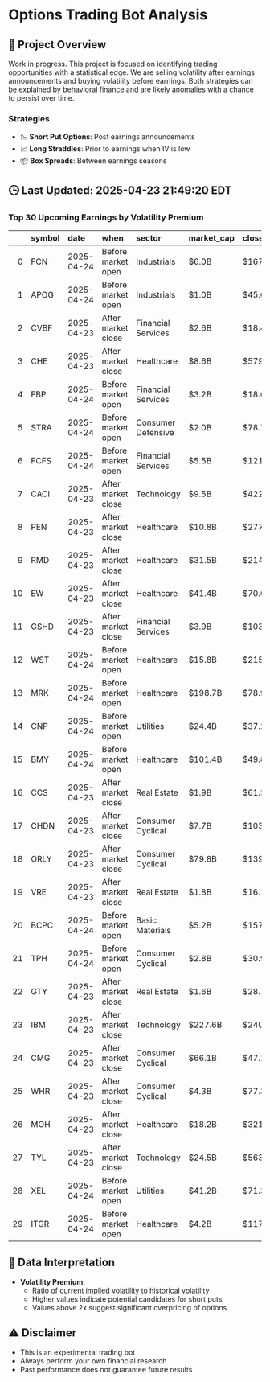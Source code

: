 # Options Trading Bot Analysis

## 🚀 Project Overview
Work in progress. This project is focused on identifying trading opportunities with a statistical edge.
We are selling volatility after earnings announcements and buying volatility before earnings.
Both strategies can be explained by behavioral finance and are likely anomalies with a chance to persist over time.

### Strategies
- 📉 **Short Put Options**: Post earnings announcements
- 📈 **Long Straddles**: Prior to earnings when IV is low
- 📦 **Box Spreads**: Between earnings seasons

## 🕒 Last Updated: 2025-04-23 21:49:20 EDT

### Top 30 Upcoming Earnings by Volatility Premium

|    | symbol   | date       | when               | sector             | market_cap   | close    | hv_current   | iv_current   | vol_premium   |
|---:|:---------|:-----------|:-------------------|:-------------------|:-------------|:---------|:-------------|:-------------|:--------------|
|  0 | FCN      | 2025-04-24 | Before market open | Industrials        | $6.0B        | $167.50  | 25.88%       | 44.58%       | 1.72x         |
|  1 | APOG     | 2025-04-24 | Before market open | Industrials        | $1.0B        | $45.61   | 37.80%       | 63.45%       | 1.68x         |
|  2 | CVBF     | 2025-04-23 | After market close | Financial Services | $2.6B        | $18.41   | 38.44%       | 58.81%       | 1.53x         |
|  3 | CHE      | 2025-04-23 | After market close | Healthcare         | $8.6B        | $579.50  | 26.28%       | 38.86%       | 1.48x         |
|  4 | FBP      | 2025-04-24 | Before market open | Financial Services | $3.2B        | $18.66   | 42.64%       | 62.17%       | 1.46x         |
|  5 | STRA     | 2025-04-24 | Before market open | Consumer Defensive | $2.0B        | $78.73   | 32.79%       | 47.06%       | 1.44x         |
|  6 | FCFS     | 2025-04-24 | Before market open | Financial Services | $5.5B        | $121.61  | 24.83%       | 35.53%       | 1.43x         |
|  7 | CACI     | 2025-04-23 | After market close | Technology         | $9.5B        | $422.71  | 32.94%       | 46.37%       | 1.41x         |
|  8 | PEN      | 2025-04-23 | After market close | Healthcare         | $10.8B       | $277.22  | 38.41%       | 53.63%       | 1.40x         |
|  9 | RMD      | 2025-04-23 | After market close | Healthcare         | $31.5B       | $214.08  | 36.70%       | 50.61%       | 1.38x         |
| 10 | EW       | 2025-04-23 | After market close | Healthcare         | $41.4B       | $70.60   | 28.81%       | 39.50%       | 1.37x         |
| 11 | GSHD     | 2025-04-23 | After market close | Financial Services | $3.9B        | $103.22  | 57.80%       | 77.09%       | 1.33x         |
| 12 | WST      | 2025-04-24 | Before market open | Healthcare         | $15.8B       | $215.13  | 45.05%       | 58.96%       | 1.31x         |
| 13 | MRK      | 2025-04-24 | Before market open | Healthcare         | $198.7B      | $78.97   | 34.74%       | 43.38%       | 1.25x         |
| 14 | CNP      | 2025-04-24 | Before market open | Utilities          | $24.4B       | $37.26   | 20.24%       | 25.25%       | 1.25x         |
| 15 | BMY      | 2025-04-24 | Before market open | Healthcare         | $101.4B      | $49.82   | 33.17%       | 40.42%       | 1.22x         |
| 16 | CCS      | 2025-04-23 | After market close | Real Estate        | $1.9B        | $61.54   | 45.92%       | 54.89%       | 1.20x         |
| 17 | CHDN     | 2025-04-23 | After market close | Consumer Cyclical  | $7.7B        | $103.00  | 37.95%       | 45.00%       | 1.19x         |
| 18 | ORLY     | 2025-04-23 | After market close | Consumer Cyclical  | $79.8B       | $1393.54 | 29.80%       | 35.13%       | 1.18x         |
| 19 | VRE      | 2025-04-23 | After market close | Real Estate        | $1.8B        | $16.10   | 34.40%       | 40.35%       | 1.17x         |
| 20 | BCPC     | 2025-04-24 | Before market open | Basic Materials    | $5.2B        | $157.50  | 31.42%       | 36.73%       | 1.17x         |
| 21 | TPH      | 2025-04-24 | Before market open | Consumer Cyclical  | $2.8B        | $30.93   | 40.26%       | 46.59%       | 1.16x         |
| 22 | GTY      | 2025-04-23 | After market close | Real Estate        | $1.6B        | $28.77   | 23.91%       | 27.11%       | 1.13x         |
| 23 | IBM      | 2025-04-23 | After market close | Technology         | $227.6B      | $240.90  | 38.33%       | 43.36%       | 1.13x         |
| 24 | CMG      | 2025-04-23 | After market close | Consumer Cyclical  | $66.1B       | $47.10   | 45.07%       | 50.07%       | 1.11x         |
| 25 | WHR      | 2025-04-23 | After market close | Consumer Cyclical  | $4.3B        | $77.32   | 49.23%       | 54.45%       | 1.11x         |
| 26 | MOH      | 2025-04-23 | After market close | Healthcare         | $18.2B       | $321.16  | 44.91%       | 49.15%       | 1.09x         |
| 27 | TYL      | 2025-04-23 | After market close | Technology         | $24.5B       | $563.84  | 35.94%       | 39.10%       | 1.09x         |
| 28 | XEL      | 2025-04-24 | Before market open | Utilities          | $41.2B       | $71.39   | 27.15%       | 29.31%       | 1.08x         |
| 29 | ITGR     | 2025-04-24 | Before market open | Healthcare         | $4.2B        | $117.98  | 39.64%       | 42.77%       | 1.08x         |

## 📝 Data Interpretation

- **Volatility Premium**: 
  - Ratio of current implied volatility to historical volatility
  - Higher values indicate potential candidates for short puts
  - Values above 2x suggest significant overpricing of options

## ⚠️ Disclaimer
- This is an experimental trading bot
- Always perform your own financial research
- Past performance does not guarantee future results
